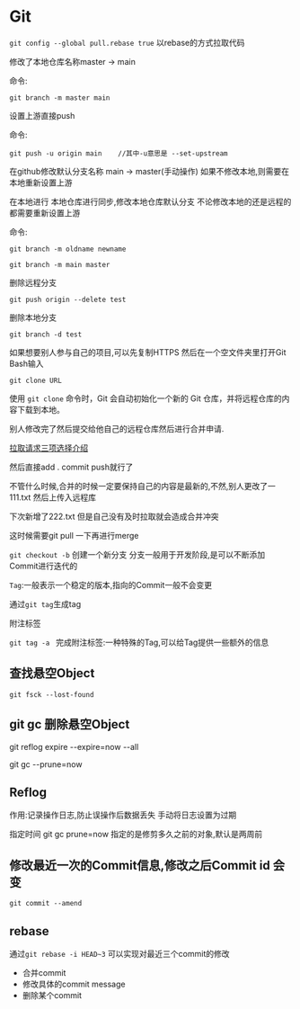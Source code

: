 # Git

`git config --global pull.rebase true` 以rebase的方式拉取代码

修改了本地仓库名称master -> main

命令:

```
git branch -m master main
```

设置上游直接push

命令:

```
git push -u origin main    //其中-u意思是 --set-upstream
```

在github修改默认分支名称 main -> master(手动操作) 如果不修改本地,则需要在本地重新设置上游

在本地进行 本地仓库进行同步,修改本地仓库默认分支 不论修改本地的还是远程的都需要重新设置上游

命令:

```
git branch -m oldname newname
```

```
git branch -m main master
```

删除远程分支

```
git push origin --delete test
```

删除本地分支

```
git branch -d test
```

如果想要别人参与自己的项目,可以先复制HTTPS 然后在一个空文件夹里打开Git Bash输入

```
git clone URL
```

使用 `git clone` 命令时，Git 会自动初始化一个新的 Git 仓库，并将远程仓库的内容下载到本地。

别人修改完了然后提交给他自己的远程仓库然后进行合并申请.

[拉取请求三项选择介绍](https://blog.csdn.net/wohu1104/article/details/123218389)

然后直接add . commit push就行了

不管什么时候,合并的时候一定要保持自己的内容是最新的,不然,别人更改了一111.txt 然后上传入远程库

下次新增了222.txt 但是自己没有及时拉取就会造成合并冲突

这时候需要git pull 一下再进行merge

`git checkout -b` 创建一个新分支
分支一般用于开发阶段,是可以不断添加Commit进行迭代的

`Tag`:一般表示一个稳定的版本,指向的Commit一般不会变更

通过`git tag`生成tag

附注标签

`git tag -a ` 完成附注标签:一种特殊的Tag,可以给Tag提供一些额外的信息

## 查找悬空Object

`git fsck --lost-found`

## git gc 删除悬空Object

git reflog expire --expire=now --all

git gc --prune=now

## Reflog

作用:记录操作日志,防止误操作后数据丢失 手动将日志设置为过期

指定时间 git gc prune=now 指定的是修剪多久之前的对象,默认是两周前

## 修改最近一次的Commit信息,修改之后Commit id 会变

`git commit --amend`

## rebase

通过`git rebase -i HEAD~3` 可以实现对最近三个commit的修改

- 合并commit
- 修改具体的commit message
- 删除某个commit

